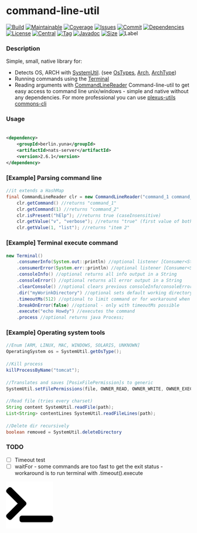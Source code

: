 # command-line-util

[![Build][build_shield]][build_link]
[![Maintainable][maintainable_shield]][maintainable_link]
[![Coverage][coverage_shield]][coverage_link]
[![Issues][issues_shield]][issues_link]
[![Commit][commit_shield]][commit_link]
[![Dependencies][dependency_shield]][dependency_link]
[![License][license_shield]][license_link]
[![Central][central_shield]][central_link]
[![Tag][tag_shield]][tag_link]
[![Javadoc][javadoc_shield]][javadoc_link]
[![Size][size_shield]][size_shield]
![Label][label_shield]

### Description
Simple, small, native library for:
* Detects OS, ARCH with [SystemUtil](https://github.com/YunaBraska/command-line-util/blob/master/src/main/java/berlin/yuna/clu/logic/SystemUtil.java). (see [OsTypes](https://github.com/YunaBraska/command-line-util/blob/master/src/main/java/berlin/yuna/clu/model/OsType.java), [Arch](https://github.com/YunaBraska/command-line-util/blob/master/src/main/java/berlin/yuna/clu/model/OsArch.java), [ArchType](https://github.com/YunaBraska/command-line-util/blob/master/src/main/java/berlin/yuna/clu/model/OsType.java))
* Running commands using the [Terminal](https://github.com/YunaBraska/command-line-util/blob/master/src/main/java/berlin/yuna/clu/logic/Terminal.java)
* Reading arguments with [CommandLineReader](https://github.com/YunaBraska/command-line-util/blob/master/src/main/java/berlin/yuna/clu/logic/CommandLineReader.java)
Command-line-util to get easy access to command line unix/windows - simple and native without any dependencies.
For more professional you can use [plexus-utils](https://github.com/sonatype/plexus-utils/tree/master/src/main/java/org/codehaus/plexus/util/cli) [commons-cli](https://commons.apache.org/proper/commons-cli/)

### Usage

```xml

<dependency>
    <groupId>berlin.yuna</groupId>
    <artifactId>nats-server</artifactId>
    <version>2.6.1</version>
</dependency>
```

### \[Example\] Parsing command line
````java
//it extends a HashMap
final CommandLineReader clr = new CommandLineReader("command_1 command_2 --help -v=\"true\" --verbose=\"true\" -list=\"item 1\" --list=\"item 2\" --list=\"-item 3\"  ");
    clr.getCommand() //returns "command_1"
    clr.getCommand(1) //returns "command_2"
    clr.isPresent("hElp"); //returns true (caseInsensitive)
    clr.getValue("v", "verbose"); //returns "true" (first value of both)
    clr.getValue(1, "list"); //returns "item 2"
````

### \[Example\] Terminal execute command
````java
new Terminal()
    .consumerInfo(System.out::println) //optional listener [Consumer<String>]
    .consumerError(System.err::println) //optional listener [Consumer<String>]
    .consoleInfo() //optional returns all info output in a String
    .consoleError() //optional returns all error output in a String
    .clearConsole() //optional clears previous consoleInfo/consoleError console
    .dir("myWorinkDirectory") //optional sets default working directory
    .timeoutMs(512) //optional to limit command or for workaround when commands are too fast to return exit status
    .breakOnError(false) //optional - only with timeoutMs possible
    .execute("echo Howdy") //executes the command
    .process //optional returns java Process;
````
### \[Example\] Operating system tools
````java
//Enum [ARM, LINUX, MAC, WINDOWS, SOLARIS, UNKNOWN]
OperatingSystem os = SystemUtil.getOsType();

//Kill process
killProcessByName("tomcat");

//Translates and saves [PosixFilePermission]s to generic
SystemUtil.setFilePermissions(file, OWNER_READ, OWNER_WRITE, OWNER_EXECUTE);

//Read file (tries every charset)
String content SystemUtil.readFile(path);
List<String> contentLines SystemUtil.readFileLines(path);

//Delete dir recursively
boolean removed = SystemUtil.deleteDirectory
````

### TODO
* [ ] Timeout test
* [ ] waitFor - some commands are too fast to get the exit status - workaround is to run terminal with .timeout().execute

![command-line-util](src/test/resources/banner.png "command-line-util")

[build_shield]: https://github.com/YunaBraska/command-line-util/workflows/JAVA_CI/badge.svg
[build_link]: https://github.com/YunaBraska/command-line-util/actions?query=workflow%3AJAVA_CI
[maintainable_shield]: https://img.shields.io/codeclimate/maintainability/YunaBraska/command-line-util?style=flat-square
[maintainable_link]: https://codeclimate.com/github/YunaBraska/command-line-util/maintainability
[coverage_shield]: https://img.shields.io/codeclimate/coverage/YunaBraska/command-line-util?style=flat-square
[coverage_link]: https://codeclimate.com/github/YunaBraska/command-line-util/test_coverage
[issues_shield]: https://img.shields.io/github/issues/YunaBraska/command-line-util?style=flat-square
[issues_link]: https://github.com/YunaBraska/command-line-util/commits/master
[commit_shield]: https://img.shields.io/github/last-commit/YunaBraska/command-line-util?style=flat-square
[commit_link]: https://github.com/YunaBraska/command-line-util/issues
[license_shield]: https://img.shields.io/github/license/YunaBraska/command-line-util?style=flat-square
[license_link]: https://github.com/YunaBraska/command-line-util/blob/master/LICENSE
[dependency_shield]: https://img.shields.io/librariesio/github/YunaBraska/command-line-util?style=flat-square
[dependency_link]: https://libraries.io/github/YunaBraska/command-line-util
[central_shield]: https://img.shields.io/maven-central/v/berlin.yuna/command-line-util?style=flat-square
[central_link]:https://search.maven.org/artifact/berlin.yuna/command-line-util
[tag_shield]: https://img.shields.io/github/v/tag/YunaBraska/command-line-util?style=flat-square
[tag_link]: https://github.com/YunaBraska/command-line-util/releases
[javadoc_shield]: https://javadoc.io/badge2/berlin.yuna/command-line-util/javadoc.svg?style=flat-square
[javadoc_link]: https://javadoc.io/doc/berlin.yuna/command-line-util
[size_shield]: https://img.shields.io/github/repo-size/YunaBraska/command-line-util?style=flat-square
[label_shield]: https://img.shields.io/badge/Yuna-QueenInside-blueviolet?style=flat-square
[gitter_shield]: https://img.shields.io/gitter/room/YunaBraska/nats-streaming-server-embedded?style=flat-square
[gitter_link]: https://gitter.im/nats-streaming-server-embedded/Lobby